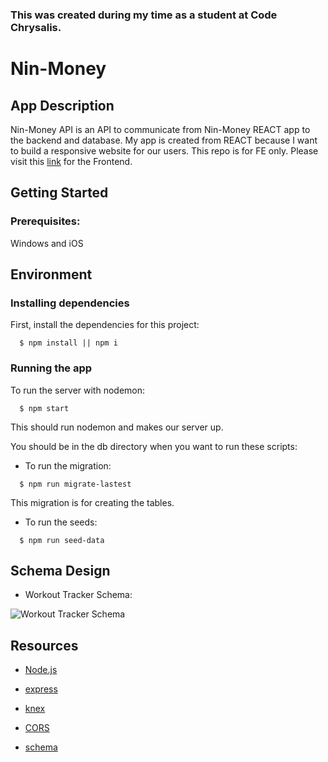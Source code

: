 ### This was created during my time as a student at Code Chrysalis.

# Nin-Money

## App Description

Nin-Money API is an API to communicate from Nin-Money REACT app to the backend and database. My app is created from REACT because I want to build a responsive website for our users. This repo is for FE only. Please visit this [link](https://github.com/Yamaki09/Solo-Project-BE-MVP) for the Frontend.

## Getting Started

### Prerequisites:

Windows and iOS

## Environment

### Installing dependencies

First, install the dependencies for this project:

```shell
  $ npm install || npm i
```

### Running the app

To run the server with nodemon:

```shell
  $ npm start
```

This should run nodemon and makes our server up.

You should be in the db directory when you want to run these scripts:

- To run the migration:

```shell
  $ npm run migrate-lastest
```

This migration is for creating the tables.

- To run the seeds:

```shell
  $ npm run seed-data
```

## Schema Design

- Workout Tracker Schema:

![Workout Tracker Schema](./img/workouttracker-schema.PNG)

## Resources

- [Node.js](https://nodejs.org/en/)
- [express](https://expressjs.com/)
- [knex](https://knexjs.org/)
- [CORS](https://www.npmjs.com/package/cors)

- [schema](http://dbdesigner.net/)
